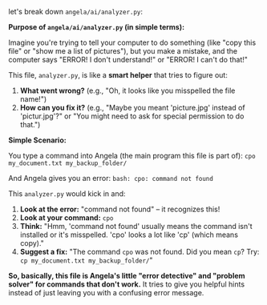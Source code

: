 let's break down `angela/ai/analyzer.py`:

**Purpose of `angela/ai/analyzer.py` (in simple terms):**

Imagine you're trying to tell your computer to do something (like "copy this file" or "show me a list of pictures"), but you make a mistake, and the computer says "ERROR! I don't understand!" or "ERROR! I can't do that!"

This file, `analyzer.py`, is like a **smart helper** that tries to figure out:

1.  **What went wrong?** (e.g., "Oh, it looks like you misspelled the file name!")
2.  **How can you fix it?** (e.g., "Maybe you meant 'picture.jpg' instead of 'pictur.jpg'?" or "You might need to ask for special permission to do that.")

**Simple Scenario:**

You type a command into Angela (the main program this file is part of):
`cpo my_document.txt my_backup_folder/`

And Angela gives you an error:
`bash: cpo: command not found`

This `analyzer.py` would kick in and:

1.  **Look at the error:** "command not found" – it recognizes this!
2.  **Look at your command:** `cpo`
3.  **Think:** "Hmm, 'command not found' usually means the command isn't installed or it's misspelled. 'cpo' looks a lot like 'cp' (which means copy)."
4.  **Suggest a fix:** "The command `cpo` was not found. Did you mean `cp`? Try: `cp my_document.txt my_backup_folder/`"

**So, basically, this file is Angela's little "error detective" and "problem solver" for commands that don't work.** It tries to give you helpful hints instead of just leaving you with a confusing error message.

